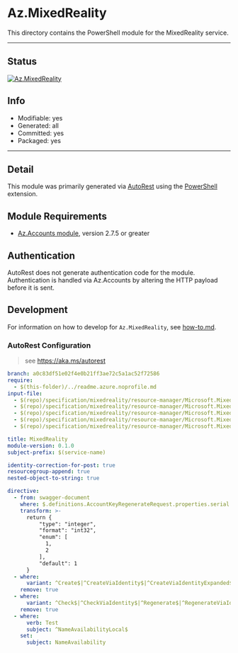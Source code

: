 <!-- region Generated -->
# Az.MixedReality
This directory contains the PowerShell module for the MixedReality service.

---
## Status
[![Az.MixedReality](https://img.shields.io/powershellgallery/v/Az.MixedReality.svg?style=flat-square&label=Az.MixedReality "Az.MixedReality")](https://www.powershellgallery.com/packages/Az.MixedReality/)

## Info
- Modifiable: yes
- Generated: all
- Committed: yes
- Packaged: yes

---
## Detail
This module was primarily generated via [AutoRest](https://github.com/Azure/autorest) using the [PowerShell](https://github.com/Azure/autorest.powershell) extension.

## Module Requirements
- [Az.Accounts module](https://www.powershellgallery.com/packages/Az.Accounts/), version 2.7.5 or greater

## Authentication
AutoRest does not generate authentication code for the module. Authentication is handled via Az.Accounts by altering the HTTP payload before it is sent.

## Development
For information on how to develop for `Az.MixedReality`, see [how-to.md](how-to.md).
<!-- endregion -->

### AutoRest Configuration
> see https://aka.ms/autorest

``` yaml
branch: a0c83df51e02f4e0b21ff3ae72c5a1ac52f72586
require:
  - $(this-folder)/../readme.azure.noprofile.md
input-file:
  - $(repo)/specification/mixedreality/resource-manager/Microsoft.MixedReality/preview/2021-03-01-preview/common.json
  - $(repo)/specification/mixedreality/resource-manager/Microsoft.MixedReality/preview/2021-03-01-preview/proxy.json
  - $(repo)/specification/mixedreality/resource-manager/Microsoft.MixedReality/preview/2021-03-01-preview/spatial-anchors.json
  - $(repo)/specification/mixedreality/resource-manager/Microsoft.MixedReality/preview/2021-03-01-preview/remote-rendering.json
  - $(repo)/specification/mixedreality/resource-manager/Microsoft.MixedReality/preview/2021-03-01-preview/object-anchors.json

title: MixedReality
module-version: 0.1.0
subject-prefix: $(service-name)

identity-correction-for-post: true
resourcegroup-append: true
nested-object-to-string: true

directive:
  - from: swagger-document 
    where: $.definitions.AccountKeyRegenerateRequest.properties.serial
    transform: >-
      return {
          "type": "integer",
          "format": "int32",
          "enum": [
            1,
            2
          ],
          "default": 1
      }
  - where:
      variant: ^Create$|^CreateViaIdentity$|^CreateViaIdentityExpanded$|^Update$|^UpdateViaIdentity$
    remove: true
  - where:
      variant: ^Check$|^CheckViaIdentity$|^Regenerate$|^RegenerateViaIdentity$
    remove: true
  - where:
      verb: Test
      subject: ^NameAvailabilityLocal$
    set:
      subject: NameAvailability
```
